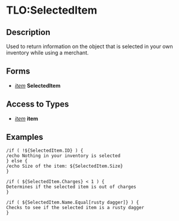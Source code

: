 # TLO:SelectedItem

## Description

Used to return information on the object that is selected in your own inventory while using a merchant.

## Forms

* [_item_](../data-types/datatype-item.md) **SelectedItem**

## Access to Types

* [_item_](../data-types/datatype-item.md) **item**

## Examples

`/if ( !${SelectedItem.ID} ) {`  
`/echo Nothing in your inventory is selected`  
`} else {`  
`/echo Size of the item: ${SelectedItem.Size}`  
`}`

`/if ( ${SelectedItem.Charges} < 1 ) {`  
`Determines if the selected item is out of charges`  
`}`

`/if ( ${SelectedItem.Name.Equal[rusty dagger]} ) {`  
`Checks to see if the selected item is a rusty dagger`  
`}`
